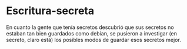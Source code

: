 # Escritura-secreta
En cuanto la gente que tenía secretos descubrió que sus secretos no estaban tan bien guardados como debían, se pusieron a investigar (en secreto, claro está) los posibles modos de guardar esos secretos mejor. 
